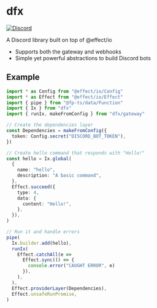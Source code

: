 # dfx

[![Discord](https://img.shields.io/discord/887189613389705256?style=for-the-badge)](https://discord.gg/dtR2Mtu66Q)

A Discord library built on top of @effect/io

- Supports both the gateway and webhooks
- Simple yet powerful abstractions to build Discord bots

## Example

```typescript
import * as Config from "@effect/io/Config"
import * as Effect from "@effect/io/Effect"
import { pipe } from "@fp-ts/data/Function"
import { Ix } from "dfx"
import { runIx, makeFromConfig } from "dfx/gateway"

// Create the dependencies layer
const Dependencies = makeFromConfig({
  token: Config.secret("DISCORD_BOT_TOKEN"),
})

// Create hello command that responds with "Hello!"
const hello = Ix.global(
  {
    name: "hello",
    description: "A basic command",
  },
  Effect.succeed({
    type: 4,
    data: {
      content: "Hello!",
    },
  }),
)

// Run it and handle errors
pipe(
  Ix.builder.add(hello),
  runIx(
    Effect.catchAll(e =>
      Effect.sync(() => {
        console.error("CAUGHT ERROR", e)
      }),
    ),
  ),
  Effect.providerLayer(Dependencies),
  Effect.unsafeRunPromise,
)
```
